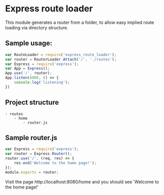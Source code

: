 # Express route loader
This module generates a router from a folder, to allow easy implied route loading via directory structure.

## Sample usage:
``` Javascript
var RouteLoader = require('express_route_loader');
var router = RouterLoader.Attach('/', './routes');
var Express = require('express');
var App = Express();
App.use('/', router);
App.listen(8080, () => {
    console.log('listening');
})
```

## Project structure
```  
- routes  
    - home
        - router.js
```

## Sample router.js
``` Javascript
var Express = require('express');
var router = Express.Router();
router.use('/', (req, res) => {
    res.end('Welcome to the home page!');
});
module.exports = router;
```

Visit the page http://localhost:8080/home and you should see 'Welcome to the home page!'